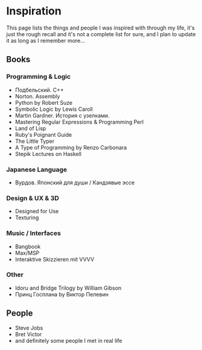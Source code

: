 # Inspiration

This page lists the things and people I was inspired with through my life, it's just the rough recall and it's not a complete list for sure, and I plan to update it as long as I remember more...

## Books

### Programming & Logic

* Подбельский. C++
* Norton. Assembly
* Python by Robert Suze
* Symbolic Logic by Lewis Caroll
* Martin Gardner. История с узелками.
* Mastering Regular Expressions & Programming Perl
* Land of Lisp
* Ruby's Poignant Guide
* The Little Typer
* A Type of Programming by Renzo Carbonara
* Stepik Lectures on Haskell

### Japanese Language

* Вурдов. Японский для души / Кандзявые эссе

### Design & UX & 3D

* Designed for Use
* Texturing

### Music / Interfaces

* Bangbook
* Max/MSP
* Interaktive Skizzieren mit VVVV

### Other

* Idoru and Bridge Trilogy by William Gibson
* Принц Госплана by Виктор Пелевин

## People

* Steve Jobs
* Bret Victor
* and definitely some people I met in real life
